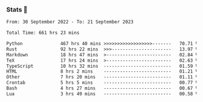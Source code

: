 ### Stats 👋
<!--START_SECTION:waka-->

```txt
From: 30 September 2022 - To: 21 September 2023

Total Time: 661 hrs 23 mins

Python              467 hrs 40 mins >>>>>>>>>>>>>>>>>>-------   70.71 %
Rust                92 hrs 22 mins  >>>----------------------   13.97 %
Markdown            18 hrs 47 mins  >------------------------   02.84 %
TeX                 17 hrs 24 mins  >------------------------   02.63 %
TypeScript          10 hrs 32 mins  -------------------------   01.59 %
HTML                8 hrs 2 mins    -------------------------   01.21 %
Other               7 hrs 20 mins   -------------------------   01.11 %
Crontab             5 hrs 5 mins    -------------------------   00.77 %
Bash                4 hrs 27 mins   -------------------------   00.67 %
Lua                 3 hrs 49 mins   -------------------------   00.58 %
```

<!--END_SECTION:waka-->

<!--
**buhaytza2005/buhaytza2005** is a ✨ _special_ ✨ repository because its `README.md` (this file) appears on your GitHub profile.

Here are some ideas to get you started:

- 🔭 I’m currently working on ...
- 🌱 I’m currently learning ...
- 👯 I’m looking to collaborate on ...
- 🤔 I’m looking for help with ...
- 💬 Ask me about ...
- 📫 How to reach me: ...
- 😄 Pronouns: ...
- ⚡ Fun fact: ...
-->


